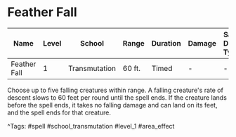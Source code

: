 # Feather Fall

| Name | Level | School | Range | Duration | Damage | Save DC & Type |
|------|-------|--------|-------|----------|--------|----------------|
| Feather Fall | 1 | Transmutation | 60 ft. | Timed | - | - |

Choose up to five falling creatures within range. A falling creature's rate of descent slows to 60 feet per round until the spell ends. If the creature lands before the spell ends, it takes no falling damage and can land on its feet, and the spell ends for that creature.

^Tags: #spell #school_transmutation #level_1 #area_effect